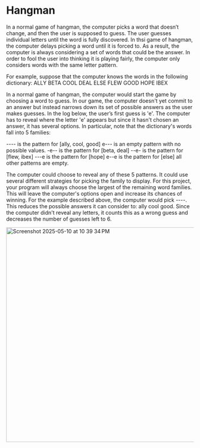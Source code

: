 # Hangman

In a normal game of hangman, the computer picks a word that doesn’t change, and
then the user is supposed to guess. The user guesses individual letters until the word is
fully discovered.
In thsi game of hangman, the computer delays picking a word until it is forced to. As a
result, the computer is always considering a set of words that could be the answer. In
order to fool the user into thinking it is playing fairly, the computer only considers words
with the same letter pattern.

For example, suppose that the computer knows the words in the following dictionary: 
ALLY BETA COOL DEAL ELSE FLEW GOOD HOPE IBEX

In a normal game of hangman, the computer would start the game by choosing a word
to guess. In our game, the computer doesn't yet commit to an answer but instead
narrows down its set of possible answers as the user makes guesses. In the log below,
the user’s first guess is 'e'. The computer has to reveal where the letter 'e' appears but
since it hasn't chosen an answer, it has several options. In particular, note that the
dictionary's words fall into 5 families:

 ---- is the pattern for [ally, cool, good]
 e--- is an empty pattern with no possible values.
 -e-- is the pattern for [beta, deal]
 --e- is the pattern for [flew, ibex]
 ---e is the pattern for [hope]
 e--e is the pattern for [else]
 all other patterns are empty.

The computer could choose to reveal any of these 5 patterns. It could use several
different strategies for picking the family to display. For this project, your program will
always choose the largest of the remaining word families. This will leave the
computer's options open and increase its chances of winning. For the example
described above, the computer would pick ----. This reduces the possible answers it
can consider to: ally cool good. Since the computer didn't reveal any letters, it
counts this as a wrong guess and decreases the number of guesses left to 6.

<img width="576" alt="Screenshot 2025-05-10 at 10 39 34 PM" src="https://github.com/user-attachments/assets/9ba406fd-50c0-43e4-92af-5796e7b677a8" />

